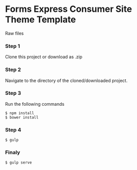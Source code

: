 # Forms Express Consumer Site Theme Template
Raw files

### Step 1
Clone this project or download as .zip

### Step 2
Navigate to the directory of the cloned/downloaded project.

### Step 3
Run the following commands
```
$ npm install
$ bower install
```
### Step 4
```
$ gulp
```
### Finaly
```
$ gulp serve
```
